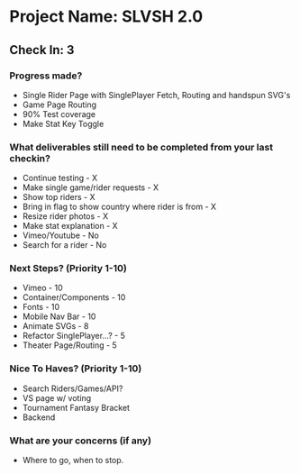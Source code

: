 # Project Name: SLVSH 2.0
## Check In: 3

### Progress made?
* Single Rider Page with SinglePlayer Fetch, Routing and handspun SVG's
* Game Page Routing
* 90% Test coverage
* Make Stat Key Toggle

### What deliverables still need to be completed from your last checkin?
* Continue testing - X
* Make single game/rider requests - X
* Show top riders - X
* Bring in flag to show country where rider is from - X
* Resize rider photos - X
* Make stat explanation - X
* Vimeo/Youtube - No
* Search for a rider - No

### Next Steps? (Priority 1-10)
* Vimeo - 10
* Container/Components - 10
* Fonts - 10
* Mobile Nav Bar - 10
* Animate SVGs - 8
* Refactor SinglePlayer...? - 5
* Theater Page/Routing - 5

### Nice To Haves? (Priority 1-10)
* Search Riders/Games/API?
* VS page w/ voting
* Tournament Fantasy Bracket
* Backend

### What are your concerns (if any)
* Where to go, when to stop. 
